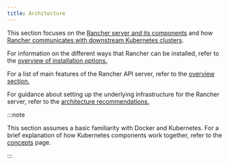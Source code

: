 ```yaml
---
title: Architecture
---
```


<head>
  <link rel="canonical" href="https://ranchermanager.docs.rancher.com/reference-guides/rancher-manager-architecture"/>
</head>

This section focuses on the [Rancher server and its components](rancher-server-and-components.md) and how [Rancher communicates with downstream Kubernetes clusters](communicating-with-downstream-user-clusters.md).

For information on the different ways that Rancher can be installed, refer to the [overview of installation options.](../../getting-started/installation-and-upgrade/installation-and-upgrade.md#overview-of-installation-options)

For a list of main features of the Rancher API server, refer to the [overview section.](../../getting-started/introduction/overview.md#features-of-the-rancher-api-server)

For guidance about setting up the underlying infrastructure for the Rancher server, refer to the [architecture recommendations.](architecture-recommendations.md)

:::note

This section assumes a basic familiarity with Docker and Kubernetes. For a brief explanation of how Kubernetes components work together, refer to the [concepts](../kubernetes-concepts.md) page.

:::
